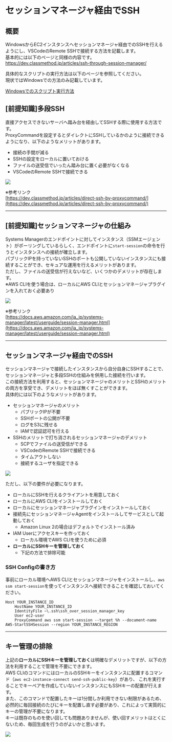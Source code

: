 # セッションマネージャ経由でSSH

## 概要

WindowsからEC2インスタンスへセッションマネージャ経由でのSSHを行えるようにし、VSCodeのRemote SSHで接続する方法を記載します。  
基本的には以下のページと同様の内容です。  
https://dev.classmethod.jp/articles/ssh-through-session-manager/

具体的なスクリプトの実行方法は以下のページを参照してください。  
現状ではWindowsでの方法のみ記載しています。

[Windowsでのスクリプト実行方法](./scripts/windows)

## [前提知識]多段SSH

直接アクセスできないサーバへ踏み台を経由してSSHする際に使用する方法です。  
ProxyCommandを設定するとダイレクトにSSHしているかのように接続できるようになり、以下のようなメリットがあります。

* 接続の手間が減る
* SSHの設定をローカルに置いておける
* ファイルの送受信でいったん踏み台に置く必要がなくなる
* VSCodeのRemote SSHで接続できる

![](images/layer_ssh.drawio.svg)

※参考リンク  
[https://dev.classmethod.jp/articles/direct-ssh-by-proxycommand/](https://dev.classmethod.jp/articles/direct-ssh-by-proxycommand/)

---

## [前提知識]セッションマネージャの仕組み

Systems Managerのエンドポイントに対してインスタンス（SSMエージェント）がポーリングしているらしく、エンドポイントに`start-session`の命令を行うとインスタンスへの接続が確立します。  
パブリックIPを持っていないSSHのポートも公開していないインスタンスにも接続することができ、セキュアな運用を行えるメリットがあります。  
ただし、ファイルの送受信が行えないなど、いくつかのデメリットが存在します。  
※AWS CLIを使う場合は、ローカルにAWS CLIとセッションマネージャプラグインを入れておく必要あり

![](images/session_manager.drawio.svg)

※参考リンク  
[https://docs.aws.amazon.com/ja_jp/systems-manager/latest/userguide/session-manager.html](https://docs.aws.amazon.com/ja_jp/systems-manager/latest/userguide/session-manager.html)

---

## セッションマネージャ経由でのSSH

セッションマネージャで接続したインスタンスから自分自身にSSHすることで、セッションマネージャと多段SSHの仕組みを併用した接続を行います。  
この接続方法を利用すると、セッションマネージャのメリットとSSHのメリットの両方を享受でき、デメリットをほぼ無くすことができます。  
具体的には以下のようなメリットがあります。

* セッションマネージャのメリット
    * パブリックIPが不要
    * SSHポートの公開が不要
    * ログをS3に残せる
    * IAMで認証認可を行える
* SSHのメリットで打ち消されるセッションマネージャのデメリット
    * SCPでファイルの送受信ができる
    * VSCodeのRemote SSHで接続できる
    * タイムアウトしない
    * 接続するユーザを指定できる

![](images/sm_ssh.drawio.svg)

ただし、以下の要件が必要になります。

* ローカルにSSHを行えるクライアントを用意しておく
* ローカルにAWS CLIをインストールしておく
* ローカルにセッションマネージャプラグインをインストールしておく
* 接続先にセッションマネージャAgentをインストールしてサービスとして起動しておく
    * Amazon Linux 2の場合はデフォルトでインストール済み
* IAM Userにアクセスキーを作っておく
    * ローカル環境でAWS CLIを使うために必須
* **ローカルにSSHキーを管理しておく**
    * 下記の方法で排除可能

### SSH Configの書き方

事前にローカル環境へAWS CLIとセッションマネージャをインストールし、`aws ssm start-session`を使ってインスタンスへ接続できることを確認しておいてください。

```text
Host YOUR_INSTANCE_ID
    HostName YOUR_INSTANCE_ID
    IdentityFile ~\.ssh\ssh_over_session_manager_key
    User ec2-user
    ProxyCommand aws ssm start-session --target %h --document-name AWS-StartSSHSession --region YOUR_INSTANCE_REGION
```

---

## キー管理の排除

上記の**ローカルにSSHキーを管理しておく**は明確なデメリットですが、以下の方法を利用することで管理を不要にできます。  
AWS CLIのコマンドにはローカルのSSHキーをインスタンスに配置するコマンド（`aws ec2-instance-connect send-ssh-public-key`）があり、
これを実行することでキーペアを作成していないインスタンスにもSSHキーの配置が行えます。  
また、このコマンドで配置したキーは1分間しか利用できない制限があるため、必然的に毎回接続のたびにキーを配置し直す必要があり、これによって実質的にキーの管理が不要になります。  
キーは既存のものを使い回しても問題ありませんが、使い回すメリットはとくにないため、毎回生成を行うのがよいかと思います。

![](images/send_key.drawio.svg)
